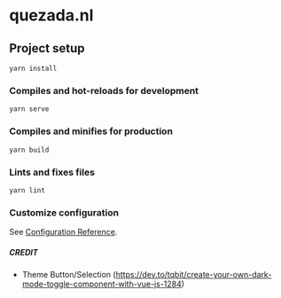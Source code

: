 # quezada.nl

## Project setup
```
yarn install
```

### Compiles and hot-reloads for development
```
yarn serve
```

### Compiles and minifies for production
```
yarn build
```

### Lints and fixes files
```
yarn lint
```

### Customize configuration
See [Configuration Reference](https://cli.vuejs.org/config/).


##### CREDIT
- Theme Button/Selection (https://dev.to/tqbit/create-your-own-dark-mode-toggle-component-with-vue-js-1284)